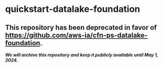 # quickstart-datalake-foundation 
## This repository has been deprecated in favor of https://github.com/aws-ia/cfn-ps-datalake-foundation. 
***We will archive this repository and keep it publicly available until May 1, 2024.***
